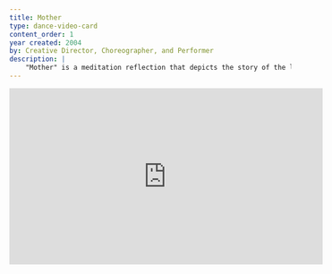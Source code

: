 ```yaml
---
title: Mother
type: dance-video-card
content_order: 1
year created: 2004
by: Creative Director, Choreographer, and Performer
description: |
    "Mother" is a meditation reflection that depicts the story of the life of Jesus Christ told through the eyes of the Blessed Virgin Mary. The piece uses movement, music, narrative, and costume to enhance this beautiful story told from a unique perspective. I have performed this dance worldwide, including at the Youth Festival at World Youth Day 2013 in Rio de Janeiro, Brazil, shown here.
---
```

<iframe width="560" height="315" src="https://www.youtube.com/embed/CoScZq8ox7g" frameborder="0" allow="accelerometer; autoplay; encrypted-media; gyroscope; picture-in-picture" allowfullscreen title='"Mother" performed at World Youth Day Rio.'></iframe>